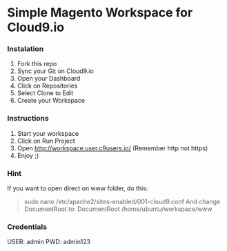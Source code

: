# Simple Magento Workspace for Cloud9.io

### Instalation
1. Fork this repo
2. Sync your Git on Cloud9.io
3. Open your Dashboard
4. Click on Repositories
5. Select Clone to Edit
6. Create your Workspace

### Instructions 
1. Start your workspace
2. Click on Run Project
3. Open http://workspace.user.c9users.io/ (Remember http not https)
4. Enjoy ;)

### Hint
If you want to open direct on www folder, do this:
> sudo nano /etc/apache2/sites-enabled/001-cloud9.conf
And change DocumentRoot to:
> DocumentRoot /home/ubuntu/workspace/www

### Credentials 
USER: admin
PWD: admin123
